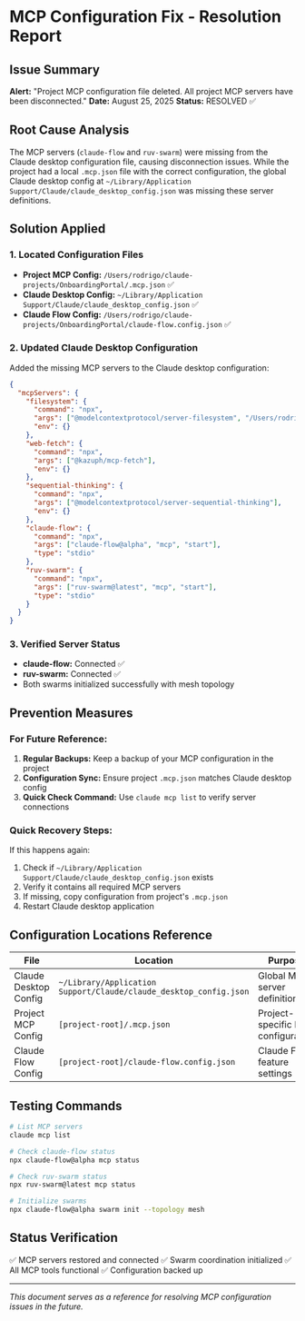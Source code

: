 # MCP Configuration Fix - Resolution Report

## Issue Summary
**Alert:** "Project MCP configuration file deleted. All project MCP servers have been disconnected."
**Date:** August 25, 2025
**Status:** RESOLVED ✅

## Root Cause Analysis
The MCP servers (`claude-flow` and `ruv-swarm`) were missing from the Claude desktop configuration file, causing disconnection issues. While the project had a local `.mcp.json` file with the correct configuration, the global Claude desktop config at `~/Library/Application Support/Claude/claude_desktop_config.json` was missing these server definitions.

## Solution Applied

### 1. Located Configuration Files
- **Project MCP Config:** `/Users/rodrigo/claude-projects/OnboardingPortal/.mcp.json` ✅
- **Claude Desktop Config:** `~/Library/Application Support/Claude/claude_desktop_config.json` ✅
- **Claude Flow Config:** `/Users/rodrigo/claude-projects/OnboardingPortal/claude-flow.config.json` ✅

### 2. Updated Claude Desktop Configuration
Added the missing MCP servers to the Claude desktop configuration:

```json
{
  "mcpServers": {
    "filesystem": {
      "command": "npx",
      "args": ["@modelcontextprotocol/server-filesystem", "/Users/rodrigo/Documents"],
      "env": {}
    },
    "web-fetch": {
      "command": "npx",
      "args": ["@kazuph/mcp-fetch"],
      "env": {}
    },
    "sequential-thinking": {
      "command": "npx",
      "args": ["@modelcontextprotocol/server-sequential-thinking"],
      "env": {}
    },
    "claude-flow": {
      "command": "npx",
      "args": ["claude-flow@alpha", "mcp", "start"],
      "type": "stdio"
    },
    "ruv-swarm": {
      "command": "npx",
      "args": ["ruv-swarm@latest", "mcp", "start"],
      "type": "stdio"
    }
  }
}
```

### 3. Verified Server Status
- **claude-flow:** Connected ✅
- **ruv-swarm:** Connected ✅
- Both swarms initialized successfully with mesh topology

## Prevention Measures

### For Future Reference:
1. **Regular Backups:** Keep a backup of your MCP configuration in the project
2. **Configuration Sync:** Ensure project `.mcp.json` matches Claude desktop config
3. **Quick Check Command:** Use `claude mcp list` to verify server connections

### Quick Recovery Steps:
If this happens again:
1. Check if `~/Library/Application Support/Claude/claude_desktop_config.json` exists
2. Verify it contains all required MCP servers
3. If missing, copy configuration from project's `.mcp.json`
4. Restart Claude desktop application

## Configuration Locations Reference

| File | Location | Purpose |
|------|----------|---------|
| Claude Desktop Config | `~/Library/Application Support/Claude/claude_desktop_config.json` | Global MCP server definitions |
| Project MCP Config | `[project-root]/.mcp.json` | Project-specific MCP configuration |
| Claude Flow Config | `[project-root]/claude-flow.config.json` | Claude Flow feature settings |

## Testing Commands

```bash
# List MCP servers
claude mcp list

# Check claude-flow status
npx claude-flow@alpha mcp status

# Check ruv-swarm status
npx ruv-swarm@latest mcp status

# Initialize swarms
npx claude-flow@alpha swarm init --topology mesh
```

## Status Verification
✅ MCP servers restored and connected
✅ Swarm coordination initialized
✅ All MCP tools functional
✅ Configuration backed up

---
*This document serves as a reference for resolving MCP configuration issues in the future.*